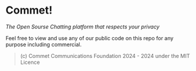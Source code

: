 # Commet!
*The Open Sourse Chatting platform that respects your privacy*

Feel free to view and use any of our public code on this repo for any purpose including commercial.

>(c) Commet Communications Foundation 2024 - 2024 under the MIT Licence
